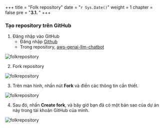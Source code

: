 +++
title = "Folk repository"
date = "`r Sys.Date()`"
weight = 1
chapter = false
pre = "<b>3.1. </b>"
+++

### Tạo repository trên GitHub

1. Đăng nhập vào GitHub
   - Đăng nhập [Github](https://github.com/)
   - Trong repository, [aws-genai-llm-chatbot](https://github.com/aws-samples/aws-genai-llm-chatbot)

![folkrepository](/Deploying-a-Multi-Model-and-Multi-RAG-Powered-Chatbot-Using-AWS-CDK-on-AWS/images/3-setupproject/1-folkrepository/001-1-folkrepository.png?width=90pc)

2. Fork repository

![folkrepository](/Deploying-a-Multi-Model-and-Multi-RAG-Powered-Chatbot-Using-AWS-CDK-on-AWS/images/3-setupproject/1-folkrepository/002-1-folkrepository.png?width=90pc)

3. Trên màn hình, nhấn nút **Fork** và điền các thông tin cần thiết.

![folkrepository](/Deploying-a-Multi-Model-and-Multi-RAG-Powered-Chatbot-Using-AWS-CDK-on-AWS/images/3-setupproject/1-folkrepository/003-1-folkrepository.png?width=90pc)

4. Sau đó, nhấn **Create fork**, và bây giờ bạn đã có một bản sao của dự án này trong tài khoản GitHub của mình.

![folkrepository](/Deploying-a-Multi-Model-and-Multi-RAG-Powered-Chatbot-Using-AWS-CDK-on-AWS/images/3-setupproject/1-folkrepository/004-1-folkrepository.png?width=90pc)
